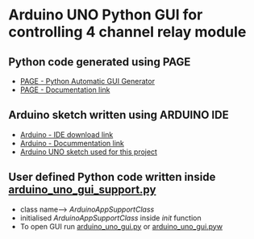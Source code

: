 # Arduino UNO Python GUI for controlling 4 channel relay module
## Python code generated using **PAGE**
* [PAGE - Python Automatic GUI Generator](http://page.sourceforge.net/)
* [PAGE - Documentation link](http://page.sourceforge.net/PAGE.epub)

## Arduino sketch written using **ARDUINO IDE**
* [Arduino - IDE download link](https://downloads.arduino.cc/arduino-1.8.15-windows.zip)
* [Arduino - Docummentation link](https://docs.arduino.cc/)
* [Arduino UNO sketch used for this project](https://github.com/thisismypycode/py_projects/blob/main/arduino/src/arduino_uno_sketch/arduino_uno_sketch.ino)

## User defined Python code written inside [arduino_uno_gui_support.py](https://github.com/thisismypycode/py_projects/blob/main/arduino/src/arduino_uno_gui_support.py)
* class name--> *ArduinoAppSupportClass*
* initialised *ArduinoAppSupportClass* inside *init* function
* To open GUI run [arduino_uno_gui.py](https://github.com/thisismypycode/py_projects/blob/main/arduino/src/arduino_uno_gui.py) or [arduino_uno_gui.pyw](https://github.com/thisismypycode/py_projects/blob/main/arduino/src/arduino_uno_gui.pyw)
